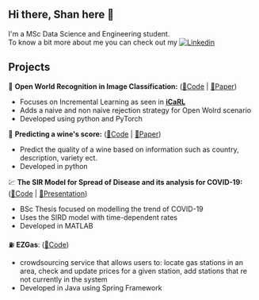 ## Hi there, Shan here 👋

I'm a MSc Data Science and Engineering student.<br />
To know a bit more about me you can check out my [![Linkedin](https://img.shields.io/badge/-LinkedIn-blue?style=flat&logo=Linkedin&logoColor=white)](https://www.linkedin.com/in/mc-mahon/)  
 
## Projects
📸 **Open World Recognition in Image 
Classification:** ([🔗Code](https://github.com/shanmcm/iCaRL) | [📄Paper](https://github.com/shanmcm/iCaRL/blob/main/report.pdf))
  - Focuses on Incremental Learning as seen in **[iCaRL](https://arxiv.org/abs/1611.07725)**
  - Adds a naive and non naive rejection strategy for Open Wolrd scenario 
  - Developed using python and PyTorch

 🍷 **Predicting a wine's score:** ([🔗Code](https://github.com/shanmcm/Predicting-a-wine-s-score) | [📄Paper](https://github.com/shanmcm/Predicting-a-wine-s-score/blob/master/report.pdf))
  - Predict the quality of a wine based on information such as country, description, variety ect.
  - Developed in python

 💹	 **The SIR Model for Spread of Disease and its analysis for COVID-19:** ([🔗Code](https://github.com/shanmcm/BSc-Thesis) | [💬Presentation](https://github.com/shanmcm/BSc-Thesis/blob/master/SIR_Theory_and_Simulations.pdf))
  - BSc Thesis focused on modelling the trend of COVID-19
  - Uses the SIRD model with time-dependent rates
  - Developed in MATLAB

 ⛽ **EZGas**: ([🔗Code](https://github.com/shanmcm/EzGas))
  - crowdsourcing service that allows users to: locate gas stations in an area, check and update prices for a given station, add stations that re not currently in the system
  - Developed in Java using Spring Framework
 
